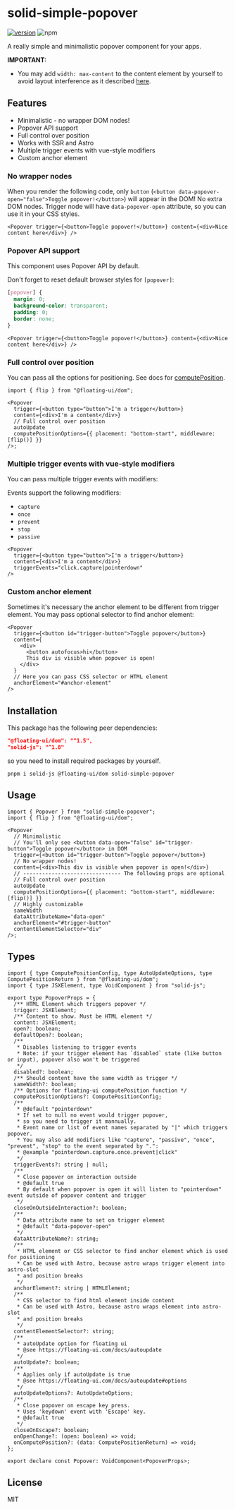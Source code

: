 # solid-simple-popover

[![version](https://img.shields.io/npm/v/solid-simple-popover?style=for-the-badge)](https://www.npmjs.com/package/solid-simple-popover)
![npm](https://img.shields.io/npm/dw/solid-simple-popover?style=for-the-badge)

A really simple and minimalistic popover component for your apps.

**IMPORTANT:**

- You may add `width: max-content` to the content element by yourself to avoid layout interference as it described [here](https://floating-ui.com/docs/computeposition#initial-layout).

## Features

- Minimalistic - no wrapper DOM nodes!
- Popover API support
- Full control over position
- Works with SSR and Astro
- Multiple trigger events with vue-style modifiers
- Custom anchor element

### No wrapper nodes

When you render the following code, only `button` (`<button data-popover-open="false">Toggle popover!</button>`) will appear in the DOM! No extra DOM nodes. Trigger node will have `data-popover-open` attribute, so you can use it in your CSS styles.

```tsx
<Popover trigger={<button>Toggle popover!</button>} content={<div>Nice content here</div>} />
```

### Popover API support

This component uses Popover API by default.

Don't forget to reset default browser styles for `[popover]`:

```css
[popover] {
  margin: 0;
  background-color: transparent;
  padding: 0;
  border: none;
}
```

```tsx
<Popover trigger={<button>Toggle popover!</button>} content={<div>Nice content here</div>} />
```

### Full control over position

You can pass all the options for positioning. See docs for [computePosition](https://floating-ui.com/docs/computePosition).

```tsx
import { flip } from "@floating-ui/dom";

<Popover
  trigger={<button type="button">I'm a trigger</button>}
  content={<div>I'm a content</div>}
  // Full control over position
  autoUpdate
  computePositionOptions={{ placement: "bottom-start", middleware: [flip()] }}
/>;
```

### Multiple trigger events with vue-style modifiers

You can pass multiple trigger events with modifiers:

Events support the following modifiers:

- `capture`
- `once`
- `prevent`
- `stop`
- `passive`

```tsx
<Popover
  trigger={<button type="button">I'm a trigger</button>}
  content={<div>I'm a content</div>}
  triggerEvents="click.capture|pointerdown"
/>
```

### Custom anchor element

Sometimes it's necessary the anchor element to be different from trigger element. You may pass optional selector to find anchor element:

```tsx
<Popover
  trigger={<button id="trigger-button">Toggle popover</button>}
  content={
    <div>
      <button autofocus>hi</button>
      This div is visible when popover is open!
    </div>
  }
  // Here you can pass CSS selector or HTML element
  anchorElement="#anchor-element"
/>
```

## Installation

This package has the following peer dependencies:

```json
"@floating-ui/dom": "^1.5",
"solid-js": "^1.8"
```

so you need to install required packages by yourself.

`pnpm i solid-js @floating-ui/dom solid-simple-popover`

## Usage

```tsx
import { Popover } from "solid-simple-popover";
import { flip } from "@floating-ui/dom";

<Popover
  // Minimalistic
  // You'll only see <button data-open="false" id="trigger-button">Toggle popover</button> in DOM
  trigger={<button id="trigger-button">Toggle popover</button>}
  // No wrapper nodes!
  content={<div>This div is visible when popover is open!</div>}
  // ------------------------------- The following props are optional
  // Full control over position
  autoUpdate
  computePositionOptions={{ placement: "bottom-start", middleware: [flip()] }}
  // Highly customizable
  sameWidth
  dataAttributeName="data-open"
  anchorElement="#trigger-button"
  contentElementSelector="div"
/>;
```

## Types

```tsx
import { type ComputePositionConfig, type AutoUpdateOptions, type ComputePositionReturn } from "@floating-ui/dom";
import { type JSXElement, type VoidComponent } from "solid-js";

export type PopoverProps = {
  /** HTML Element which triggers popover */
  trigger: JSXElement;
  /** Content to show. Must be HTML element */
  content: JSXElement;
  open?: boolean;
  defaultOpen?: boolean;
  /**
   * Disables listening to trigger events
   * Note: if your trigger element has `disabled` state (like button or input), popover also won't be triggered
   */
  disabled?: boolean;
  /** Should content have the same width as trigger */
  sameWidth?: boolean;
  /** Options for floating-ui computePosition function */
  computePositionOptions?: ComputePositionConfig;
  /**
   * @default "pointerdown"
   * If set to null no event would trigger popover,
   * so you need to trigger it mannually.
   * Event name or list of event names separated by "|" which triggers popover.
   * You may also add modifiers like "capture", "passive", "once", "prevent", "stop" to the event separated by ".":
   * @example "pointerdown.capture.once.prevent|click"
   */
  triggerEvents?: string | null;
  /**
   * Close popover on interaction outside
   * @default true
   * By default when popover is open it will listen to "pointerdown" event outside of popover content and trigger
   */
  closeOnOutsideInteraction?: boolean;
  /**
   * Data attribute name to set on trigger element
   * @default "data-popover-open"
   */
  dataAttributeName?: string;
  /**
   * HTML element or CSS selector to find anchor element which is used for positioning
   * Can be used with Astro, because astro wraps trigger element into astro-slot
   * and position breaks
   */
  anchorElement?: string | HTMLElement;
  /**
   * CSS selector to find html element inside content
   * Can be used with Astro, because astro wraps element into astro-slot
   * and position breaks
   */
  contentElementSelector?: string;
  /**
   * autoUpdate option for floating ui
   * @see https://floating-ui.com/docs/autoupdate
   */
  autoUpdate?: boolean;
  /**
   * Applies only if autoUpdate is true
   * @see https://floating-ui.com/docs/autoupdate#options
   */
  autoUpdateOptions?: AutoUpdateOptions;
  /**
   * Close popover on escape key press.
   * Uses 'keydown' event with 'Escape' key.
   * @default true
   */
  closeOnEscape?: boolean;
  onOpenChange?: (open: boolean) => void;
  onComputePosition?: (data: ComputePositionReturn) => void;
};

export declare const Popover: VoidComponent<PopoverProps>;
```

## License

MIT
